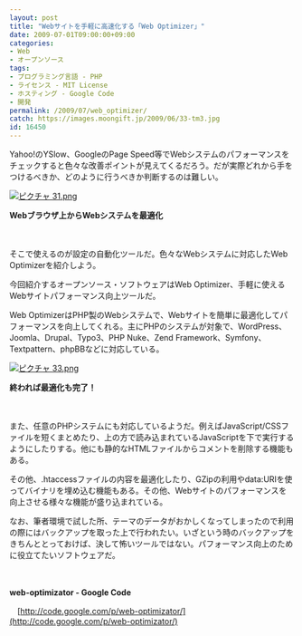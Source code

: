 ```yaml
---
layout: post
title: "Webサイトを手軽に高速化する「Web Optimizer」"
date: 2009-07-01T09:00:00+09:00
categories:
- Web
- オープンソース
tags: 
- プログラミング言語 - PHP
- ライセンス - MIT License
- ホスティング - Google Code
- 開発
permalink: /2009/07/web_optimizer/
catch: https://images.moongift.jp/2009/06/33-tm3.jpg
id: 16450
---
```

Yahoo!のYSlow、GoogleのPage Speed等でWebシステムのパフォーマンスをチェックすると色々な改善ポイントが見えてくるだろう。だが実際どれから手をつけるべきか、どのように行うべきか判断するのは難しい。

  

[![ピクチャ 31.png](https://images.moongift.jp/2009/06/31-tm1.jpg)](https://images.moongift.jp/2009/06/312.png)  
  
**Webブラウザ上からWebシステムを最適化**

  

　

  

そこで使えるのが設定の自動化ツールだ。色々なWebシステムに対応したWeb Optimizerを紹介しよう。

  

今回紹介するオープンソース・ソフトウェアはWeb Optimizer、手軽に使えるWebサイトパフォーマンス向上ツールだ。

  
<!--more-->

Web OptimizerはPHP製のWebシステムで、Webサイトを簡単に最適化してパフォーマンスを向上してくれる。主にPHPのシステムが対象で、WordPress、Joomla、Drupal、Typo3、PHP Nuke、Zend Framework、Symfony、Textpattern、phpBBなどに対応している。

  

[![ピクチャ 33.png](https://images.moongift.jp/2009/06/33-tm3.jpg)](https://images.moongift.jp/2009/06/334.png)  
  
**終われば最適化も完了！**

  

　

  

また、任意のPHPシステムにも対応しているようだ。例えばJavaScript/CSSファイルを短くまとめたり、上の方で読み込まれているJavaScriptを下で実行するようにしたりする。他にも静的なHTMLファイルからコメントを削除する機能もある。

  

その他、.htaccessファイルの内容を最適化したり、GZipの利用やdata:URIを使ってバイナリを埋め込む機能もある。その他、Webサイトのパフォーマンスを向上させる様々な機能が盛り込まれている。

  

なお、筆者環境で試した所、テーマのデータがおかしくなってしまったので利用の際にはバックアップを取った上で行われたい。いざという時のバックアップをきちんととっておけば、決して怖いツールではない。パフォーマンス向上のために役立てたいソフトウェアだ。

  

　

  

**web-optimizator - Google Code**  
  
　[http://code.google.com/p/web-optimizator/](http://code.google.com/p/web-optimizator/)

  
